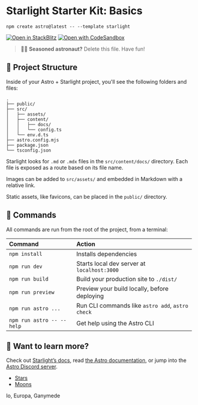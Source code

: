 # Starlight Starter Kit: Basics

```
npm create astro@latest -- --template starlight
```

[![Open in StackBlitz](https://developer.stackblitz.com/img/open_in_stackblitz.svg)](https://stackblitz.com/github/withastro/starlight/tree/main/examples/basics)
[![Open with CodeSandbox](https://assets.codesandbox.io/github/button-edit-lime.svg)](https://codesandbox.io/p/sandbox/github/withastro/starlight/tree/main/examples/basics)

> 🧑‍🚀 **Seasoned astronaut?** Delete this file. Have fun!

## 🚀 Project Structure

Inside of your Astro + Starlight project, you'll see the following folders and files:

```
.
├── public/
├── src/
│   ├── assets/
│   ├── content/
│   │   ├── docs/
│   │   └── config.ts
│   └── env.d.ts
├── astro.config.mjs
├── package.json
└── tsconfig.json
```

Starlight looks for `.md` or `.mdx` files in the `src/content/docs/` directory. Each file is exposed as a route based on its file name.

Images can be added to `src/assets/` and embedded in Markdown with a relative link.

Static assets, like favicons, can be placed in the `public/` directory.

## 🧞 Commands

All commands are run from the root of the project, from a terminal:

| Command                   | Action                                           |
| :------------------------ | :----------------------------------------------- |
| `npm install`             | Installs dependencies                            |
| `npm run dev`             | Starts local dev server at `localhost:3000`      |
| `npm run build`           | Build your production site to `./dist/`          |
| `npm run preview`         | Preview your build locally, before deploying     |
| `npm run astro ...`       | Run CLI commands like `astro add`, `astro check` |
| `npm run astro -- --help` | Get help using the Astro CLI                     |

## 👀 Want to learn more?

Check out [Starlight’s docs](https://starlight.astro.build/), read [the Astro documentation](https://docs.astro.build), or jump into the [Astro Discord server](https://astro.build/chat).


<starlight-tabs class="astro-JDRV5PDC">
  <div class="tablist-wrapper astro-JDRV5PDC">
        <ul role="tablist" class="astro-JDRV5PDC">
          <li role="presentation" class="tab astro-JDRV5PDC">
              <a role="tab" href="#tab-panel-45" id="tab-45" tabindex="-1" class="astro-JDRV5PDC">
                Stars
              </a>
            </li><li role="presentation" class="tab astro-JDRV5PDC">
              <a role="tab" href="#tab-panel-46" id="tab-46" class="astro-JDRV5PDC" aria-selected="true">
                Moons
              </a>
            </li>
        </ul>
      </div>
  <section id="tab-panel-45" aria-labelledby="tab-45" role="tabpanel" tabindex="-1" hidden="">
  Sirius, Vega, Betelgeuse
</section><section id="tab-panel-46" aria-labelledby="tab-46" role="tabpanel" tabindex="-1">
  Io, Europa, Ganymede
</section>
</starlight-tabs>